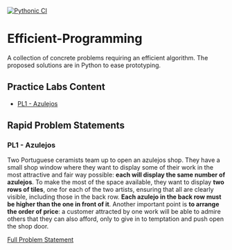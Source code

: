 [![Pythonic CI](https://github.com/mathusanm6/Efficient-Programming/actions/workflows/github_ci.yml/badge.svg)](https://github.com/mathusanm6/Efficient-Programming/actions/workflows/github_ci.yml)

# Efficient-Programming
A collection of concrete problems requiring an efficient algorithm. The proposed solutions are in Python to ease prototyping.

## Practice Labs Content
* [PL1 - Azulejos](#1-azulejos-problem-statement)

## Rapid Problem Statements
### PL1 - Azulejos
Two Portuguese ceramists team up to open an azulejos shop. They have a small shop window where they want to display some of their work in the most attractive and fair way possible: **each will display the same number of azulejos**. To make the most of the space available, they want to display **two rows of tiles**, one for each of the two artists, ensuring that all are clearly visible, including those in the back row. **Each azulejo in the back row must be higher than the one in front of it**. Another important point is **to arrange the order of price**: a customer attracted by one work will be able to admire others that they can also afford, only to give in to temptation and push open the shop door.

[Full Problem Statement](PL1-AZULEJOS/problem.md) 
